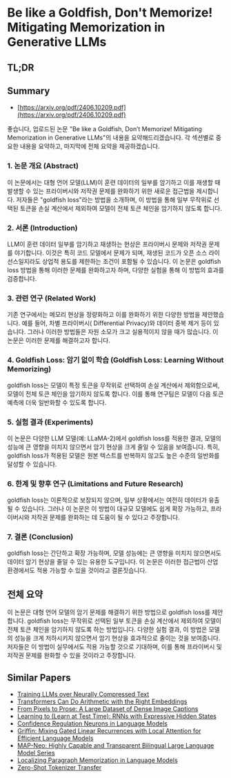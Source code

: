 # Be like a Goldfish, Don't Memorize! Mitigating Memorization in Generative LLMs
## TL;DR
## Summary
- [https://arxiv.org/pdf/2406.10209.pdf](https://arxiv.org/pdf/2406.10209.pdf)

좋습니다, 업로드된 논문 "Be like a Goldfish, Don’t Memorize! Mitigating Memorization in Generative LLMs"의 내용을 요약해드리겠습니다. 각 섹션별로 중요한 내용을 요약하고, 마지막에 전체 요약을 제공하겠습니다.

### 1. 논문 개요 (Abstract)
이 논문에서는 대형 언어 모델(LLM)이 훈련 데이터의 일부를 암기하고 이를 재생할 때 발생할 수 있는 프라이버시와 저작권 문제를 완화하기 위한 새로운 접근법을 제시합니다. 저자들은 "goldfish loss"라는 방법을 소개하며, 이 방법을 통해 일부 무작위로 선택된 토큰을 손실 계산에서 제외하여 모델이 전체 토큰 체인을 암기하지 않도록 합니다.

### 2. 서론 (Introduction)
LLM이 훈련 데이터 일부를 암기하고 재생하는 현상은 프라이버시 문제와 저작권 문제를 야기합니다. 이것은 특히 코드 모델에서 문제가 되며, 재생된 코드가 오픈 소스 라이선스일지라도 상업적 용도를 제한하는 조건이 포함될 수 있습니다. 이 논문은 goldfish loss 방법을 통해 이러한 문제를 완화하고자 하며, 다양한 실험을 통해 이 방법의 효과를 검증합니다.

### 3. 관련 연구 (Related Work)
기존 연구에서는 메모리 현상을 정량화하고 이를 완화하기 위한 다양한 방법을 제안했습니다. 예를 들어, 차별 프라이버시( Differential Privacy)와 데이터 중복 제거 등이 있습니다. 그러나 이러한 방법들은 자원 소모가 크고 실용적이지 않을 때가 많습니다. 이 논문은 이러한 문제를 해결하고자 합니다.

### 4. Goldfish Loss: 암기 없이 학습 (Goldfish Loss: Learning Without Memorizing)
goldfish loss는 모델이 특정 토큰을 무작위로 선택하여 손실 계산에서 제외함으로써, 모델이 전체 토큰 체인을 암기하지 않도록 합니다. 이를 통해 연구팀은 모델이 다음 토큰 예측에 더욱 일반화할 수 있도록 합니다.

### 5. 실험 결과 (Experiments)
이 논문은 다양한 LLM 모델(예: LLaMA-2)에서 goldfish loss를 적용한 결과, 모델의 성능에 큰 영향을 미치지 않으면서 암기 현상을 크게 줄일 수 있음을 보여줍니다. 특히, goldfish loss가 적용된 모델은 원본 텍스트를 반복하지 않고도 높은 수준의 일반화를 달성할 수 있습니다.

### 6. 한계 및 향후 연구 (Limitations and Future Research)
goldfish loss는 이론적으로 보장되지 않으며, 일부 상황에서는 여전히 데이터가 유출될 수 있습니다. 그러나 이 논문은 이 방법이 대규모 모델에도 쉽게 확장 가능하고, 프라이버시와 저작권 문제를 완화하는 데 도움이 될 수 있다고 주장합니다.

### 7. 결론 (Conclusion)
goldfish loss는 간단하고 확장 가능하며, 모델 성능에는 큰 영향을 미치지 않으면서도 데이터 암기 현상을 줄일 수 있는 유용한 도구입니다. 이 논문은 이러한 접근법이 산업 환경에서도 적용 가능할 수 있을 것이라고 결론짓습니다.

## 전체 요약
이 논문은 대형 언어 모델의 암기 문제를 해결하기 위한 방법으로 goldfish loss를 제안합니다. goldfish loss는 무작위로 선택된 일부 토큰을 손실 계산에서 제외하여 모델이 전체 토큰 체인을 암기하지 않도록 하는 방법입니다. 다양한 실험 결과, 이 방법은 모델의 성능을 크게 저하시키지 않으면서 암기 현상을 효과적으로 줄이는 것을 보여줍니다. 저자들은 이 방법이 실무에서도 적용 가능할 것으로 기대하며, 이를 통해 프라이버시 및 저작권 문제를 완화할 수 있을 것이라고 주장합니다.

## Similar Papers
- [Training LLMs over Neurally Compressed Text](2404.03626.md)
- [Transformers Can Do Arithmetic with the Right Embeddings](2405.17399.md)
- [From Pixels to Prose: A Large Dataset of Dense Image Captions](2406.10328.md)
- [Learning to (Learn at Test Time): RNNs with Expressive Hidden States](2407.04620.md)
- [Confidence Regulation Neurons in Language Models](2406.16254.md)
- [Griffin: Mixing Gated Linear Recurrences with Local Attention for Efficient Language Models](2402.19427.md)
- [MAP-Neo: Highly Capable and Transparent Bilingual Large Language Model Series](2405.19327.md)
- [Localizing Paragraph Memorization in Language Models](2403.19851.md)
- [Zero-Shot Tokenizer Transfer](2405.07883.md)
